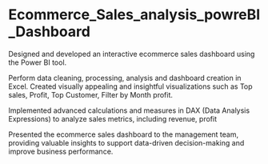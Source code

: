 # Ecommerce_Sales_analysis_powreBI_Dashboard

Designed and developed an interactive ecommerce sales dashboard using the Power BI tool.

Perform data cleaning, processing, analysis and dashboard creation in Excel. 
Created visually appealing and insightful visualizations such as Top sales, Profit, Top Customer, Filter by Month profit.

Implemented advanced calculations and measures in DAX (Data Analysis Expressions) to analyze sales metrics, including revenue, profit


Presented the ecommerce sales dashboard to the management team, providing valuable insights to support data-driven decision-making and improve business performance.

